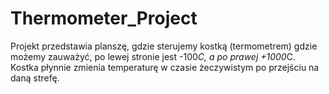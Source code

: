 # Thermometer_Project

Projekt przedstawia planszę, gdzie sterujemy kostką (termometrem) gdzie możemy zauważyć, po lewej stronie jest -100*C, a po prawej +1000*C. Kostka płynnie zmienia temperaturę w czasie żeczywistym po przejściu na daną strefę.
